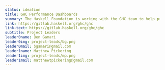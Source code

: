 ```yaml
---
status: ideation
title: GHC Performance Dashboards
summary: The Haskell Foundation is working with the GHC team to help provide dashboard monitors for Haskell critical libraries (e.g. Aeson, Text, Bytestring).
link: https://gitlab.haskell.org/ghc/ghc
link-text: https://gitlab.haskell.org/ghc/ghc
subtitle: Project Leaders
leader0name: Ben Gamari
leader0img: project-leads/bg.png
leader0mail: bgamari@gmail.com
leader1name: Matthew Pickering
leader1img: project-leads/mp.png
leader1mail: matthewtpickering@gmail.com
---
```

